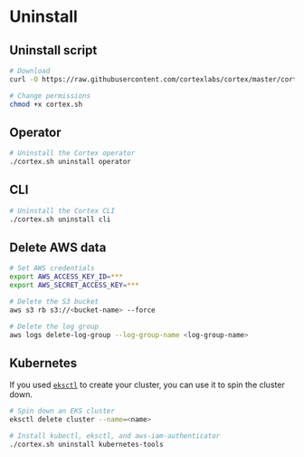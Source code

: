 # Uninstall

## Uninstall script

<!-- CORTEX_VERSION_MINOR -->

```bash
# Download
curl -O https://raw.githubusercontent.com/cortexlabs/cortex/master/cortex.sh

# Change permissions
chmod +x cortex.sh
```

## Operator

```bash
# Uninstall the Cortex operator
./cortex.sh uninstall operator
```

## CLI

```bash
# Uninstall the Cortex CLI
./cortex.sh uninstall cli
```

## Delete AWS data

```bash
# Set AWS credentials
export AWS_ACCESS_KEY_ID=***
export AWS_SECRET_ACCESS_KEY=***

# Delete the S3 bucket
aws s3 rb s3://<bucket-name> --force

# Delete the log group
aws logs delete-log-group --log-group-name <log-group-name>
```

## Kubernetes

If you used [`eksctl`](https://eksctl.io) to create your cluster, you can use it to spin the cluster down.

```bash
# Spin down an EKS cluster
eksctl delete cluster --name=<name>

# Install kubectl, eksctl, and aws-iam-authenticator
./cortex.sh uninstall kubernetes-tools
```
